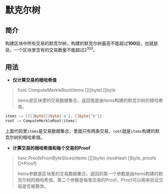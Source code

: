 # 默克尔树

## 简介

构建区块中所有交易的默克尔树，构建的默克尔树最高不能超过**100**层，也就是说，一个区块里含有的交易数量不能超过$2^100$。

## 用法

- **仅计算交易的根哈希值**

>func ComputeMerkleRoot(items [][]byte) []byte
> 
> items是区块里的交易数据集合，返回值是由items构建的默克尔树的根哈希值。

```go
items := [][]byte{[]byte{'a'}, []byte{'b'}}
root := ComputeMerkleRoot(items)
```

上面代码里`items`是交易数据集合，里面只有两条交易，`root`就是`items`构建的默克尔树的根哈希值。

- **计算交易的根哈希值和每个交易的Proof**

>func ProofsFromByteSlices(items [][]byte) (rootHash []byte, proofs []*Proof)
> 
> items参数是区块里的交易数据集合，返回的第一个参数是由items构建的默克尔树的根哈希值，第二个参数是每笔交易的Proof，Proof可以用来验证交易是否被篡改。